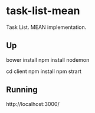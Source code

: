 # task-list-mean
Task List. MEAN implementation.

## Up 
bower install
npm install
nodemon

cd client
npm install
npm strart

## Running
http://localhost:3000/


